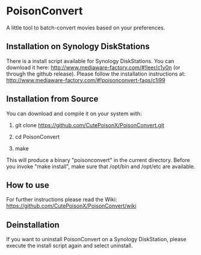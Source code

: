 PoisonConvert
=============

A little tool to batch-convert movies based on your preferences.

## Installation on Synology DiskStations

There is a install script available for Synology DiskStations. 
You can download it here: http://www.mediaware-factory.com/#!leer/c1y0n (or through the github release).
Please follow the installation instructions at: http://www.mediaware-factory.com/#!poisonconvert-faqs/c1i99

## Installation from Source

You can download and compile it on your system with:

1) git clone https://github.com/CutePoisonX/PoisonConvert.git

2) cd PoisonConvert

3) make
   
This will produce a binary "poisonconvert" in the current directory.
Before you invoke "make install", make sure that /opt/bin and /opt/etc are available.

## How to use

For further instructions please read the Wiki:
https://github.com/CutePoisonX/PoisonConvert/wiki

## Deinstallation
If you want to uninstall PoisonConvert on a Synology DiskStation, please execute the install script again and select uninstall.


